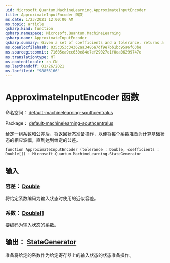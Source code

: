```yaml
---
uid: Microsoft.Quantum.MachineLearning.ApproximateInputEncoder
title: ApproximateInputEncoder 函数
ms.date: 1/23/2021 12:00:00 AM
ms.topic: article
qsharp.kind: function
qsharp.namespace: Microsoft.Quantum.MachineLearning
qsharp.name: ApproximateInputEncoder
qsharp.summary: Given a set of coefficients and a tolerance, returns a state preparation operation that prepares each coefficient as the corresponding amplitude of a computational basis state, up to the given tolerance.
ms.openlocfilehash: 035c353c34362aa3486a7df9e7bb1bc95a6f63be
ms.sourcegitcommit: 71605ea9cc630e84e7ef29027e1f0ea06299747e
ms.translationtype: MT
ms.contentlocale: zh-CN
ms.lasthandoff: 01/26/2021
ms.locfileid: "98856166"
---
```

# <a name="approximateinputencoder-function"></a>ApproximateInputEncoder 函数

命名空间： [default-machinelearning-southcentralus](xref:Microsoft.Quantum.MachineLearning)

Package： [default-machinelearning-southcentralus](https://nuget.org/packages/Microsoft.Quantum.MachineLearning)


给定一组系数和公差后，将返回状态准备操作，以便将每个系数准备为计算基础状态的相应波幅，直到达到给定的公差。

```qsharp
function ApproximateInputEncoder (tolerance : Double, coefficients : Double[]) : Microsoft.Quantum.MachineLearning.StateGenerator
```


## <a name="input"></a>输入

### <a name="tolerance--double"></a>容差： [Double](xref:microsoft.quantum.lang-ref.double)

将给定系数编码为输入状态时使用的近似容差。


### <a name="coefficients--double"></a>系数： [Double](xref:microsoft.quantum.lang-ref.double)[]

要编码为输入状态的系数。



## <a name="output--stategenerator"></a>输出： [StateGenerator](xref:Microsoft.Quantum.MachineLearning.StateGenerator)

准备将给定的系数作为给定寄存器上的输入状态的状态准备操作。
